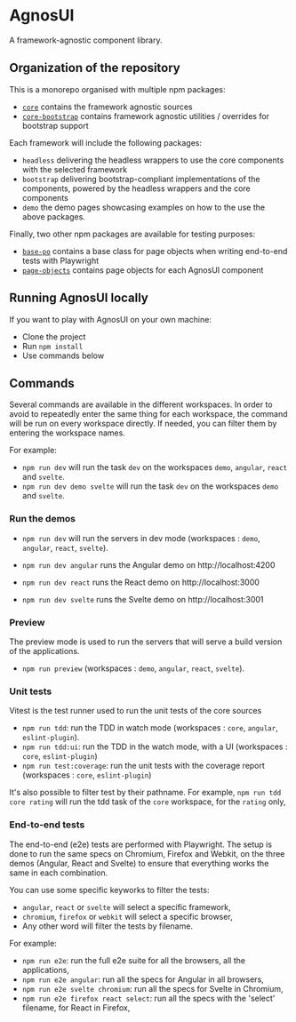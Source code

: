 # AgnosUI

A framework-agnostic component library.

## Organization of the repository

This is a monorepo organised with multiple npm packages:

- [`core`](core) contains the framework agnostic sources
- [`core-bootstrap`](core-bootstrap) contains framework agnostic utilities / overrides for bootstrap support

Each framework will include the following packages:

- `headless` delivering the headless wrappers to use the core components with the selected framework
- `bootstrap` delivering bootstrap-compliant implementations of the components, powered by the headless wrappers and the core components
- `demo` the demo pages showcasing examples on how to the use the above packages.

Finally, two other npm packages are available for testing purposes:

- [`base-po`](base-po) contains a base class for page objects when writing end-to-end tests with Playwright
- [`page-objects`](page-objects) contains page objects for each AgnosUI component

## Running AgnosUI locally

If you want to play with AgnosUI on your own machine:

- Clone the project
- Run `npm install`
- Use commands below

## Commands

Several commands are available in the different workspaces. In order to avoid to repeatedly enter the same thing for each workspace, the command will be run on every workspace directly. If needed, you can filter them by entering the workspace names.

For example:

- `npm run dev` will run the task `dev` on the workspaces `demo`, `angular`, `react` and `svelte`.
- `npm run dev demo svelte` will run the task `dev` on the workspaces `demo` and `svelte`.

### Run the demos

- `npm run dev` will run the servers in dev mode (workspaces : `demo`, `angular`, `react`, `svelte`).

- `npm run dev angular` runs the Angular demo on http://localhost:4200
- `npm run dev react` runs the React demo on http://localhost:3000
- `npm run dev svelte` runs the Svelte demo on http://localhost:3001

### Preview

The preview mode is used to run the servers that will serve a build version of the applications.

- `npm run preview` (workspaces : `demo`, `angular`, `react`, `svelte`).

### Unit tests

Vitest is the test runner used to run the unit tests of the core sources

- `npm run tdd`: run the TDD in watch mode (workspaces : `core`, `angular`, `eslint-plugin`).
- `npm run tdd:ui`: run the TDD in the watch mode, with a UI (workspaces : `core`, `eslint-plugin`)
- `npm run test:coverage`: run the unit tests with the coverage report (workspaces : `core`, `eslint-plugin`)

It's also possible to filter test by their pathname. For example, `npm run tdd core rating` will run the tdd task of the `core` workspace, for the `rating` only,

### End-to-end tests

The end-to-end (e2e) tests are performed with Playwright. The setup is done to run the same specs on Chromium, Firefox and Webkit, on the three demos (Angular, React and Svelte) to ensure that everything works the same in each combination.

You can use some specific keyworks to filter the tests:

- `angular`, `react` or `svelte` will select a specific framework,
- `chromium`, `firefox` or `webkit` will select a specific browser,
- Any other word will filter the tests by filename.

For example:

- `npm run e2e`: run the full e2e suite for all the browsers, all the applications,
- `npm run e2e angular`: run all the specs for Angular in all browsers,
- `npm run e2e svelte chromium`: run all the specs for Svelte in Chromium,
- `npm run e2e firefox react select`: run all the specs with the 'select' filename, for React in Firefox,
